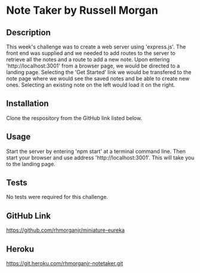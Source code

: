 # Note Taker by Russell Morgan

## Description
This week's challenge was to create a web server using 'express.js'. The front end was supplied and we needed to add routes to the server to retrieve all the notes and a route to add a new note. Upon entering 'http://localhost:3001' from a browser page, we would be directed to a landing page. Selecting the 'Get Started' link we would be transfered to the note page where we would see the saved notes and be able to create new ones. Selecting an existing note on the left would load it on the right.


## Installation
Clone the respository from the GitHub link listed below.


## Usage
Start the server by entering 'npm start' at a terminal command line. Then start your browser and use address 'http://localhost:3001'. This will take you to the landing page.


## Tests
No tests were required for this challenge.


## GitHub Link
https://github.com/rhmorganjr/miniature-eureka


## Heroku
https://git.heroku.com/rhmorganjr-notetaker.git
